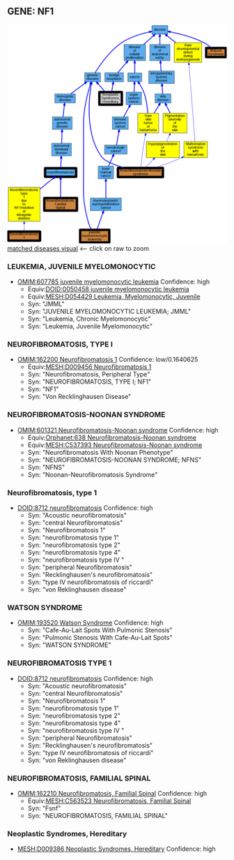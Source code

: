 
## GENE: NF1

![image](NF1.png)
[matched diseases visual](NF1.png)  <-- click on raw to zoom


### LEUKEMIA, JUVENILE MYELOMONOCYTIC
 * [OMIM:607785 juvenile myelomonocytic leukemia](http://beta.monarchinitiative.org/disease/OMIM:607785) Confidence: high
    * Equiv:[DOID:0050458 juvenile myelomonocytic leukemia](http://beta.monarchinitiative.org/disease/DOID:0050458)
    * Equiv:[MESH:D054429 Leukemia, Myelomonocytic, Juvenile](http://beta.monarchinitiative.org/disease/MESH:D054429)
    * Syn: "JMML"
    * Syn: "JUVENILE MYELOMONOCYTIC LEUKEMIA; JMML"
    * Syn: "Leukemia, Chronic Myelomonocytic"
    * Syn: "Leukemia, Juvenile Myelomonocytic"

### NEUROFIBROMATOSIS, TYPE I
 * [OMIM:162200 Neurofibromatosis 1](http://beta.monarchinitiative.org/disease/OMIM:162200) Confidence: low/0.1640625
    * Equiv:[MESH:D009456 Neurofibromatosis 1](http://beta.monarchinitiative.org/disease/MESH:D009456)
    * Syn: "Neurofibromatosis, Peripheral Type"
    * Syn: "NEUROFIBROMATOSIS, TYPE I; NF1"
    * Syn: "NF1"
    * Syn: "Von Recklinghausen Disease"

### NEUROFIBROMATOSIS-NOONAN SYNDROME
 * [OMIM:601321 Neurofibromatosis-Noonan syndrome](http://beta.monarchinitiative.org/disease/OMIM:601321) Confidence: high
    * Equiv:[Orphanet:638 Neurofibromatosis-Noonan syndrome](http://beta.monarchinitiative.org/disease/Orphanet:638)
    * Equiv:[MESH:C537393 Neurofibromatosis-Noonan syndrome](http://beta.monarchinitiative.org/disease/MESH:C537393)
    * Syn: "Neurofibromatosis With Noonan Phenotype"
    * Syn: "NEUROFIBROMATOSIS-NOONAN SYNDROME; NFNS"
    * Syn: "NFNS"
    * Syn: "Noonan-Neurofibromatosis Syndrome"

### Neurofibromatosis, type 1
 * [DOID:8712 neurofibromatosis](http://beta.monarchinitiative.org/disease/DOID:8712) Confidence: high
    * Syn: "Acoustic neurofibromatosis"
    * Syn: "central Neurofibromatosis"
    * Syn: "Neurofibromatosis 1"
    * Syn: "neurofibromatosis type 1"
    * Syn: "neurofibromatosis type 2"
    * Syn: "neurofibromatosis type 4"
    * Syn: "neurofibromatosis type IV "
    * Syn: "peripheral Neurofibromatosis"
    * Syn: "Recklinghausen's neurofibromatosis"
    * Syn: "type IV neurofibromatosis of riccardi"
    * Syn: "von Reklinghausen disease"

### WATSON SYNDROME
 * [OMIM:193520 Watson Syndrome](http://beta.monarchinitiative.org/disease/OMIM:193520) Confidence: high
    * Syn: "Cafe-Au-Lait Spots With Pulmonic Stenosis"
    * Syn: "Pulmonic Stenosis With Cafe-Au-Lait Spots"
    * Syn: "WATSON SYNDROME"

### NEUROFIBROMATOSIS TYPE 1
 * [DOID:8712 neurofibromatosis](http://beta.monarchinitiative.org/disease/DOID:8712) Confidence: high
    * Syn: "Acoustic neurofibromatosis"
    * Syn: "central Neurofibromatosis"
    * Syn: "Neurofibromatosis 1"
    * Syn: "neurofibromatosis type 1"
    * Syn: "neurofibromatosis type 2"
    * Syn: "neurofibromatosis type 4"
    * Syn: "neurofibromatosis type IV "
    * Syn: "peripheral Neurofibromatosis"
    * Syn: "Recklinghausen's neurofibromatosis"
    * Syn: "type IV neurofibromatosis of riccardi"
    * Syn: "von Reklinghausen disease"

### NEUROFIBROMATOSIS, FAMILIAL SPINAL
 * [OMIM:162210 Neurofibromatosis, Familial Spinal](http://beta.monarchinitiative.org/disease/OMIM:162210) Confidence: high
    * Equiv:[MESH:C563523 Neurofibromatosis, Familial Spinal](http://beta.monarchinitiative.org/disease/MESH:C563523)
    * Syn: "Fsnf"
    * Syn: "NEUROFIBROMATOSIS, FAMILIAL SPINAL"

### Neoplastic Syndromes, Hereditary
 * [MESH:D009386 Neoplastic Syndromes, Hereditary](http://beta.monarchinitiative.org/disease/MESH:D009386) Confidence: high
